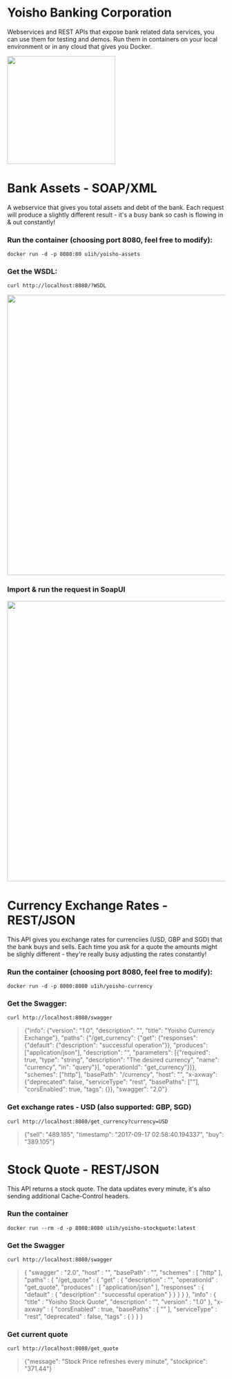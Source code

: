 # Yoisho Banking Corporation

Webservices and REST APIs that expose bank related data services, you can use them for testing and demos. Run them in containers on your local environment or in any cloud that gives you Docker.

<img src="https://raw.githubusercontent.com/u1i/yoisho/master/resources/yoisho-logo.png" width="250"/>

# Bank Assets - SOAP/XML

A webservice that gives you total assets and debt of the bank. Each request will produce a slightly different result - it's a busy bank so cash is flowing in & out constantly!

### Run the container (choosing port 8080, feel free to modify):

`docker run -d -p 8080:80 u1ih/yoisho-assets`

### Get the WSDL:

`curl http://localhost:8080/?WSDL`

<img src="https://raw.githubusercontent.com/u1i/yoisho/master/resources/wsdl.png" width="650"/>

### Import & run the request in SoapUI

<img src="https://raw.githubusercontent.com/u1i/yoisho/master/resources/soap.png" width="650"/>


# Currency Exchange Rates - REST/JSON

This API gives you exchange rates for currenciies (USD, GBP and SGD) that the bank buys and sells. Each time you ask for a quote the amounts might be slighly different - they're really busy adjusting the rates constantly!

### Run the container (choosing port 8080, feel free to modify):

`docker run -d -p 8080:8080 u1ih/yoisho-currency`

### Get the Swagger:

`curl http://localhost:8080/swagger`

> {"info": {"version": "1.0", "description": "", "title": "Yoisho Currency Exchange"}, "paths": {"/get_currency": {"get": {"responses": {"default": {"description": "successful operation"}}, "produces": ["application/json"], "description": "", "parameters": [{"required": true, "type": "string", "description": "The desired currency", "name": "currency", "in": "query"}], "operationId": "get_currency"}}}, "schemes": ["http"], "basePath": "/currency", "host": "", "x-axway": {"deprecated": false, "serviceType": "rest", "basePaths": [""], "corsEnabled": true, "tags": {}}, "swagger": "2.0"}

### Get exchange rates - USD (also supported: GBP, SGD)

`curl http://localhost:8080/get_currency?currency=USD`

> {"sell": "489.185", "timestamp": "2017-09-17 02:58:40.194337", "buy": "389.105"}

# Stock Quote - REST/JSON

This API returns a stock quote. The data updates every minute, it's also sending additional Cache-Control headers.

### Run the container

`docker run --rm -d -p 8080:8080 u1ih/yoisho-stockquote:latest`

### Get the Swagger

`curl http://localhost:8080/swagger`

> { "swagger" : "2.0", "host" : "", "basePath" : "", "schemes" : [ "http" ], "paths" : { "/get_quote" : { "get" : { "description" : "", "operationId" : "get_quote", "produces" : [ "application/json" ], "responses" : { "default" : { "description" : "successful operation" } } } } }, "info" : { "title" : "Yoisho Stock Quote", "description" : "", "version" : "1.0" }, "x-axway" : { "corsEnabled" : true, "basePaths" : [ "" ], "serviceType" : "rest", "deprecated" : false, "tags" : { } } }

### Get current quote

`curl http://localhost:8080/get_quote`

> {"message": "Stock Price refreshes every minute", "stockprice": "371.44"}

